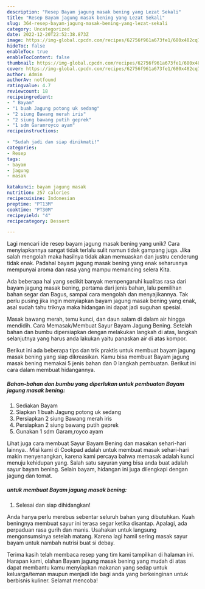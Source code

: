 ```yaml
---
description: "Resep Bayam jagung masak bening yang Lezat Sekali"
title: "Resep Bayam jagung masak bening yang Lezat Sekali"
slug: 364-resep-bayam-jagung-masak-bening-yang-lezat-sekali
category: Uncategorized
date: 2022-12-20T22:52:38.873Z
image: https://img-global.cpcdn.com/recipes/62756f961a673fe1/680x482cq70/bayam-jagung-masak-bening-foto-resep-utama.jpg
hideToc: false
enableToc: true
enableTocContent: false
thumbnail: https://img-global.cpcdn.com/recipes/62756f961a673fe1/680x482cq70/bayam-jagung-masak-bening-foto-resep-utama.jpg
cover: https://img-global.cpcdn.com/recipes/62756f961a673fe1/680x482cq70/bayam-jagung-masak-bening-foto-resep-utama.jpg
author: Admin
authorAv: notfound
ratingvalue: 4.7
reviewcount: 18
recipeingredient:
- " Bayam"
- "1 buah Jagung potong uk sedang"
- "2 siung Bawang merah iris"
- "2 siung bawang putih geprek"
- "1 sdm Garamroyco ayam"
recipeinstructions:

- "Sudah jadi dan siap dinikmati!"
categories:
- Resep
tags:
- bayam
- jagung
- masak

katakunci: bayam jagung masak 
nutrition: 257 calories
recipecuisine: Indonesian
preptime: "PT13M"
cooktime: "PT30M"
recipeyield: "4"
recipecategory: Dessert

---
```





Lagi mencari ide resep bayam jagung masak bening yang unik? Cara menyiapkannya sangat tidak terlalu sulit namun tidak gampang juga. Jika salah mengolah maka hasilnya tidak akan memuaskan dan justru cenderung tidak enak. Padahal bayam jagung masak bening yang enak seharusnya mempunyai aroma dan rasa yang mampu memancing selera Kita.





Ada beberapa hal yang sedikit banyak mempengaruhi kualitas rasa dari bayam jagung masak bening, pertama dari jenis bahan, lalu pemilihan bahan segar dan Bagus, sampai cara mengolah dan menyajikannya. Tak perlu pusing jika ingin menyiapkan bayam jagung masak bening yang enak,      asal sudah tahu triknya maka hidangan ini dapat jadi suguhan spesial.














Masak bawang merah, temu kunci, dan daun salam di dalam air hingga mendidih. Cara Memasak/Membuat Sayur Bayam Jagung Bening. Setelah bahan dan bumbu dipersiapkan dengan melakukan langkah di atas, langkah selanjutnya yang harus anda lakukan yaitu panaskan air di atas kompor.






Berikut ini ada beberapa tips dan trik praktis untuk membuat bayam jagung masak bening yang siap dikreasikan. Kamu bisa membuat Bayam jagung masak bening memakai 5 jenis bahan dan 0 langkah pembuatan. Berikut ini cara dalam membuat hidangannya.

<!--inarticleads1-->

##### Bahan-bahan dan bumbu yang diperlukan untuk pembuatan Bayam jagung masak bening:

1. Sediakan  Bayam
1. Siapkan 1 buah Jagung potong uk sedang
1. Persiapkan 2 siung Bawang merah iris
1. Persiapkan 2 siung bawang putih geprek
1. Gunakan 1 sdm Garam,royco ayam


Lihat juga cara membuat Sayur Bayam Bening dan masakan sehari-hari lainnya.. Misi kami di Cookpad adalah untuk membuat masak sehari-hari makin menyenangkan, karena kami percaya bahwa memasak adalah kunci menuju kehidupan yang. Salah satu sayuran yang bisa anda buat adalah sayur bayam bening. Selain bayam, hidangan ini juga dilengkapi dengan jagung dan tomat. 

<!--inarticleads2-->

#####  untuk membuat Bayam jagung masak bening:


1. Selesai dan siap dihidangkan!

Anda hanya perlu merebus sebentar seluruh bahan yang dibutuhkan. Kuah beningnya membuat sayur ini terasa segar ketika disantap. Apalagi, ada perpaduan rasa gurih dan manis. Usahakan untuk langsung mengonsumsinya setelah matang. Karena lagi hamil sering masak sayur bayam untuk nambah nutrisi buat si debay. 

Terima kasih telah membaca resep yang tim kami tampilkan di halaman ini. Harapan kami, olahan Bayam jagung masak bening yang mudah di atas dapat membantu kamu menyiapkan makanan yang sedap untuk keluarga/teman maupun menjadi ide bagi anda yang berkeinginan untuk berbisnis kuliner. Selamat mencoba!
